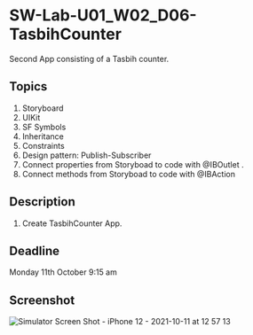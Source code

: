 # SW-Lab-U01_W02_D06-TasbihCounter
Second App consisting of a Tasbih counter.

## Topics
1. Storyboard
2. UIKit
3. SF Symbols
4. Inheritance
4. Constraints
5. Design pattern: Publish-Subscriber
6. Connect properties from Storyboad to code with @IBOutlet .
7. Connect methods from Storyboad to code with @IBAction

## Description
1. Create TasbihCounter App. 

## Deadline 
Monday 11th October 9:15 am

## Screenshot 

![Simulator Screen Shot - iPhone 12 - 2021-10-11 at 12 57 13](https://user-images.githubusercontent.com/89598376/136771546-676fd9f5-3435-4ccb-ae98-4a955b5d0452.png)
